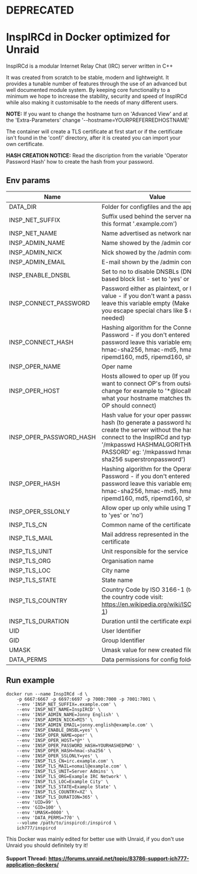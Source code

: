 # DEPRECATED

# InspIRCd in Docker optimized for Unraid

InspIRCd is a modular Internet Relay Chat (IRC) server written in C++

It was created from scratch to be stable, modern and lightweight. It provides a tunable number of features through the use of an advanced but well documented module system. By keeping core functionality to a minimum we hope to increase the stability, security and speed of InspIRCd while also making it customisable to the needs of many different users.

**NOTE:** If you want to change the hostname turn on 'Advanced View' and at the 'Extra-Parameters' change '--hostname=YOURPREFERREDHOSTNAME'

The container will create a TLS certificate at first start or if the certificate isn't found in the 'conf/' directory, after it is created you can import your own certificate.

**HASH CREATION NOTICE:** Read the discription from the variable 'Operator Password Hash' how to create the hash from your password.

## Env params
| Name | Value | Example |
| --- | --- | --- |
| DATA_DIR | Folder for configfiles and the application | /inspircd |
| INSP_NET_SUFFIX | Suffix used behind the server name (in this format '.example.com') | .example.com |
| INSP_NET_NAME | Name advertised as network name | InspIRCD |
| INSP_ADMIN_NAME | Name showed by the /admin command | Jonny English |
| INSP_ADMIN_NICK | Nick showed by the /admin command | MI5 |
| INSP_ADMIN_EMAIL | E-mail shown by the /admin command | jonny.english@example.com |
| INSP_ENABLE_DNSBL | Set to no to disable DNSBLs (DNS-based block list - set to 'yes' or 'no') | yes |
| INSP_CONNECT_PASSWORD | Password either as plaintext, or hash value - if you don't want a password leave this variable empty (Make sure you escape special chars like $ or & if needed) | empty |
| INSP_CONNECT_HASH | Hashing algorithm for the Connection Password - if you don't entered a password leave this variable empty (e.g. hmac-sha256, hmac-md5, hmac-ripemd160, md5, ripemd160, sha256) | empty |
| INSP_OPER_NAME | Oper name | oper |
| INSP_OPER_HOST | Hosts allowed to oper up (If you don't want to connect OP's from outside change for example to '*@localhost' or what your hostname matches that the OP should connect) | *@* |
| INSP_OPER_PASSWORD_HASH | Hash value for your oper password hash (to generate a password hash create the server without the hash, connect to the InspIRCd and type in: '/mkpasswd HASHMALGORITHM PASSORD' eg: '/mkpasswd hmac-sha256 superstronpassword') | YOURHASHEDPWD |
| INSP_OPER_HASH | Hashing algorithm for the Operator Password - if you don't entered a password leave this variable empty (e.g. hmac-sha256, hmac-md5, hmac-ripemd160, md5, ripemd160, sha256) | hmac-sha256 |
| INSP_OPER_SSLONLY | Allow oper up only while using TLS (set to 'yes' or 'no') | yes |
| INSP_TLS_CN | Common name of the certificate | irc.example.com |
| INSP_TLS_MAIL | Mail address represented in the certificate | nomail@example.com |
| INSP_TLS_UNIT | Unit responsible for the service | Server Admins |
| INSP_TLS_ORG | Organisation name | Example IRC Network |
| INSP_TLS_LOC | City name | Example City |
| INSP_TLS_STATE | State name | Example State |
| INSP_TLS_COUNTRY | Country Code by ISO 3166-1 (to get the country code visit: https://en.wikipedia.org/wiki/ISO_3166-1) | XZ |
| INSP_TLS_DURATION | Duration until the certificate expires | 365 |
| UID | User Identifier | 99 |
| GID | Group Identifier | 100 |
| UMASK | Umask value for new created files | 0000 |
| DATA_PERMS | Data permissions for config folder | 770 |

## Run example
```
docker run --name InspIRCd -d \
	-p 6667:6667 -p 6697:6697 -p 7000:7000 -p 7001:7001 \
	--env 'INSP_NET_SUFFIX=.example.com' \
	--env 'INSP_NET_NAME=InspIRCD' \
	--env 'INSP_ADMIN_NAME=Jonny English' \
	--env 'INSP_ADMIN_NICK=MI5' \
	--env 'INSP_ADMIN_EMAIL=jonny.english@example.com' \
	--env 'INSP_ENABLE_DNSBL=yes' \
	--env 'INSP_OPER_NAME=oper' \
	--env 'INSP_OPER_HOST=*@*' \
	--env 'INSP_OPER_PASSWORD_HASH=YOURHASHEDPWD' \
	--env 'INSP_OPER_HASH=hmac-sha256' \
	--env 'INSP_OPER_SSLONLY=yes' \
	--env 'INSP_TLS_CN=irc.example.com' \
	--env 'INSP_TLS_MAIL=nomail@example.com' \
	--env 'INSP_TLS_UNIT=Server Admins' \
	--env 'INSP_TLS_ORG=Example IRC Network' \
	--env 'INSP_TLS_LOC=Example City' \
	--env 'INSP_TLS_STATE=Example State' \
	--env 'INSP_TLS_COUNTRY=XZ' \
	--env 'INSP_TLS_DURATION=365' \
	--env 'UID=99' \
	--env 'GID=100' \
	--env 'UMASK=0000' \
	--env 'DATA_PERMS=770' \
	--volume /path/to/inspircd:/inspircd \
	ich777/inspircd
```

This Docker was mainly edited for better use with Unraid, if you don't use Unraid you should definitely try it!
 
#### Support Thread: https://forums.unraid.net/topic/83786-support-ich777-application-dockers/
